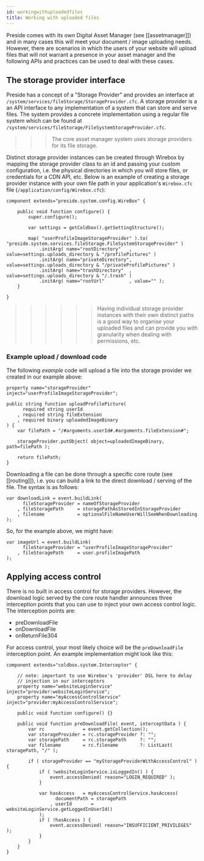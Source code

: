 ```yaml
---
id: workingwithuploadedfiles
title: Working with uploaded files
---
```


Preside comes with its own Digital Asset Manager (see [[assetmanager]]) and in many cases this will meet your document / image uploading needs. However, there are scenarios in which the users of your website will upload files that will not warrant a presence in your asset manager and the following APIs and practices can be used to deal with these cases.

## The storage provider interface

Preside has a concept of a "Storage Provider" and provides an interface at `/system/services/fileStorage/StorageProvider.cfc`. A storage provider is a an API interface to any implementation of a system that can store and serve files. The system provides a concrete implementation using a regular file system which can be found at `/system/services/fileStorage/FileSystemStorageProvider.cfc`.

>>> The core asset manager system uses storage providers for its file storage.

Distinct storage provider instances can be created through Wirebox by mapping the storage provider class to an id and passing your custom configuration, i.e. the physical directories in which you will store files, or credentials for a CDN API, etc. Below is an example of creating a storage provider instance with your own file path in your application's `Wirebox.cfc` file (`/application/config/Wirebox.cfc`):

```luceescript
component extends="preside.system.config.WireBox" {

    public void function configure() {
        super.configure();

        var settings = getColdbox().getSettingStructure();

        map( "userProfileImageStorageProvider" ).to( "preside.system.services.fileStorage.FileSystemStorageProvider" )
            .initArg( name="rootDirectory"   , value=settings.uploads_directory & "/profilePictures" )
            .initArg( name="privateDirectory", value=settings.uploads_directory & "/privateProfilePictures" )
            .initArg( name="trashDirectory"  , value=settings.uploads_directory & "/.trash" )
            .initArg( name="rootUrl"         , value="" );
    }

}
```

>>>>>> Having individual storage provider instances with their own distinct paths is a good way to organise your uploaded files and can provide you with granularity when dealing with permissions, etc.

### Example upload / download code

The following *example* code will upload a file into the storage provider we created in our example above:

```luceescript
property name="storageProvider" inject="userProfileImageStorageProvider";

public string function uploadProfilePicture(
      required string userId
    , required string fileExtension
    , required binary uploadedImageBinary
) {
    var filePath = "/#arguments.userId#.#arguments.fileExtension#";

    storageProvider.putObject( object=uploadedImageBinary, path=filePath );

    return filePath;
}
```

Downloading a file can be done through a specific core route (see [[routing]]), i.e. you can build a link to the direct download / serving of the file. The syntax is as follows:

```luceescript
var downloadLink = event.buildLink(
      fileStorageProvider = nameOfStorageProvider
    , fileStoragePath     = storagePathAsStoredInStorageProvider
    , filename            = optionalFileNameUserWillSeeWhenDownloading
);
```

So, for the example above, we might have:

```luceescript
var imageUrl = event.buildLink(
      fileStorageProvider = "userProfileImageStorageProvider"
    , fileStoragePath     = user.profileImagePath
);
```

## Applying access control

There is no built in access control for storage providers. However, the download logic served by the core route handler announces three interception points that you can use to inject your own access control logic. The interception points are:

* preDownloadFile
* onDownloadFile
* onReturnFile304

For access control, your most likely choice will be the `preDownloadFile` interception point. An example implementation might look like this:

```luceescript
component extends="coldbox.system.Interceptor" {

    // note: important to use Wirebox's 'provider' DSL here to delay
    // injection in our interceptors
    property name="websiteLoginService"    inject="provider:websiteLoginService";
    property name="myAccessControlService" inject="provider:myAccessControlService";

    public void function configure() {}

    public void function preDownloadFile( event, interceptData ) {
        var rc              = event.getCollection();
        var storageProvider = rc.storageProvider ?: "";
        var storagePath     = rc.storagePath     ?: "";
        var filename        = rc.filename        ?: ListLast( storagePath, "/" );

        if ( storageProvider == "myStorageProviderWithAccessControl" ) {
            if ( !websiteLoginService.isLoggedIn() ) {
                event.accessDenied( reason="LOGIN_REQUIRED" );
            }

            var hasAccess   = myAccessControlService.hasAccess(
                  documentPath = storagePath
                , userId       = websiteLoginService.getLoggedInUserId()
            );
            if ( !hasAccess ) {
                event.accessDenied( reason="INSUFFICIENT_PRIVILEGES" );
            }
        }
    }
}
```


